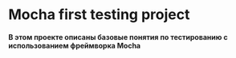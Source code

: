 # Mocha first testing project
#### В этом проекте описаны базовые понятия по тестированию с использованием фреймворка Mocha
